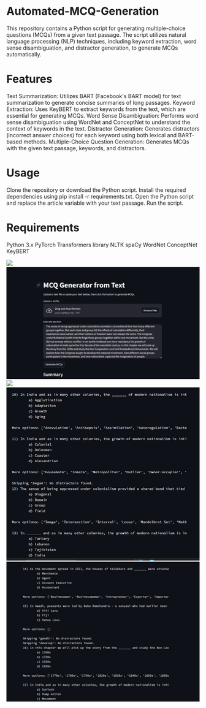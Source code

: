 # Automated-MCQ-Generation
This repository contains a Python script for generating multiple-choice questions (MCQs) from a given text passage. The script utilizes natural language processing (NLP) techniques, including keyword extraction, word sense disambiguation, and distractor generation, to generate MCQs automatically.

# Features
Text Summarization: Utilizes BART (Facebook's BART model) for text summarization to generate concise summaries of long passages.
Keyword Extraction: Uses KeyBERT to extract keywords from the text, which are essential for generating MCQs.
Word Sense Disambiguation: Performs word sense disambiguation using WordNet and ConceptNet to understand the context of keywords in the text.
Distractor Generation: Generates distractors (incorrect answer choices) for each keyword using both lexical and BART-based methods.
Multiple-Choice Question Generation: Generates MCQs with the given text passage, keywords, and distractors.

# Usage
Clone the repository or download the Python script.
Install the required dependencies using pip install -r requirements.txt.
Open the Python script and replace the article variable with your text passage.
Run the script.

# Requirements
Python 3.x
PyTorch
Transformers library
NLTK
spaCy
WordNet
ConceptNet
KeyBERT

![](images/proj1.png)
![](images/proj2.jpg)
![](images/proj3.png)
![](images/proj4.jpg)
![](images/proj5.jpg)
